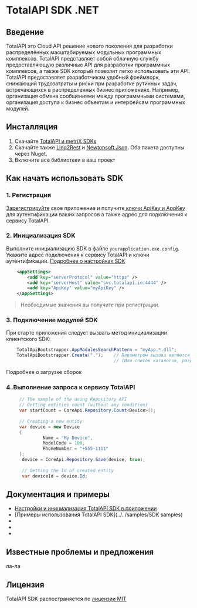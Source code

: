 TotalAPI SDK .NET
====================
Введение
----------------------------------------
TotalAPI это Cloud API  решение нового поколения для разработки распределённых масштабируемых модульных программных комплексов. TotalAPI представляет собой облачную службу предоставляющую различные API для разработки программных комплексов, а также SDK  который позволит легко использовать эти API.
TotalAPI предоставляет разработчикам удобный фреймворк, снижающий трудозатраты и риски при разработке рутинных задач, встречающихся в распределенных бизнес приложениях.  Например, организация обмена сообщениями между программными системами, организация доступа к бизнес объектам и интерфейсам программных модулей.   

Инсталляция
-------------------------------------------
1.  Скачайте [TotalAPI и metriX SDKs](../../dist/net45/) 
2.  Скачайте также [Linq2Rest](https://www.nuget.org/packages/Linq2Rest/) и [Newtonsoft.Json](https://www.nuget.org/packages/newtonsoft.json/). Оба пакета доступны через Nuget.
3.  Включите все библиотеки в ваш проект

Как начать использовать SDK
---------------------------------------------
### 1. Регистрация
[Зарегистрируйте](http://welcome.totalapi.io) свое приложение и получите[ ключи ApiKey и AppKey](wiki/auth) для аутентификации ваших запросов а также адрес для подключения к сервису TotalAPI. 

### 2. Инициализация SDK
Выполните инициализацию SDK в файле `yourapplication.exe.config`.  Укажите адрес подключения к сервису TotalAPI и ключи аутентификации. [Подробнее о настройках SDK](sdksettings.md)
```xml
    <appSettings>
    	<add key="serverProtocol" value="https" />
    	<add key="serverHost" value="svc.totalapi.io:4444" />
        <add key="ApiKey" value="myApiKey" />
    </appSettings>
```
> Необходимые значения вы получите при регистрации.

### 3. Подключение модулей SDK  
При старте приложения следует вызвать метод инициализации клиентского SDK:
```C#    
    TotalApiBootstrapper.AppModulesSearchPattern = "myApp.*.dll";
    TotalApiBootstrapper.Create(".");    // Параметром вызова является каталог, в котором находятся файлы SDK. 
                                         // (Или список каталогов, разделённых точкой с запятой).
```
Подробнее о загрузке сборок
### 4. Выполнение запроса к сервису TotalAPI

```C#
	 // The sample of the using Repository API
	 // Getting entities count (without any condition)
	 var startCount = CoreApi.Repository.Count<Device>();
	
	 // Creating a new entity
	 var device = new Device
	 {
        	  Name = "My Device", 
        	  ModelCode = 100,
        	  PhoneNumber = "+555-1111"
     };
      device = CoreApi.Repository.Save(device, true);
    
      // Getting the Id of created entity
      var deviceId = device.Id;
```

Документация и примеры
-------------------------------------------
* [Настройки и инициализация TotalAPI SDK в приложении](sdksettings.md)
* [Примеры использования TotalAPI SDK](../../samples/SDK samples)
* []()
* []()
* []()

Известные проблемы и предложения
--------------------------------------------------------------
ла-ла

Лицензия
------------------------------------------------------------
TotalAPI SDK распостраняется по [лицензии MIT](../../ЛИЦЕНЗИЯ.txt)
 
